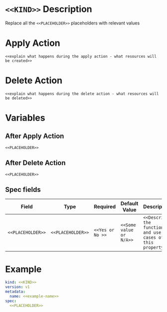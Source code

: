 # `<<KIND>>` Description
     
Replace all the `<<PLACEHOLDER>>` placeholders with relevant values

# Apply Action

`<<explain what happens during the apply action - what resources will be created>>`

# Delete Action

`<<explain what happens during the delete action - what resources will be deleted>>`

# Variables 

## After Apply Action

`<<PLACEHOLDER>>`

## After Delete Action

`<<PLACEHOLDER>>`

## Spec fields

| Field                       | Type               | Required         | Default Value                | Description                                                       |
|-----------------------------|--------------------|------------------|------------------------------|-------------------------------------------------------------------|
| `<<PLACEHOLDER>>`           | `<<PLACEHOLDER>>`  | `<<Yes or No >>` | `<<Some value or N/A>>`      | `<<Describe the function and use cases of this property>>`        |

# Example

```yaml
kind: <<KIND>>
version: v1
metadata:
  name: <<example-name>>
spec:
  <<PLACEHOLDER>>
```

